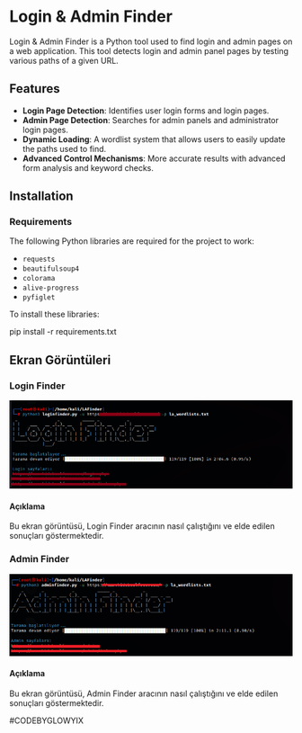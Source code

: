 # Login & Admin Finder

Login & Admin Finder is a Python tool used to find login and admin pages on a web application. This tool detects login and admin panel pages by testing various paths of a given URL.

## Features

- **Login Page Detection**: Identifies user login forms and login pages.
- **Admin Page Detection**: Searches for admin panels and administrator login pages.
- **Dynamic Loading**: A wordlist system that allows users to easily update the paths used to find.
- **Advanced Control Mechanisms**: More accurate results with advanced form analysis and keyword checks.

## Installation

### Requirements

The following Python libraries are required for the project to work:

- `requests`
- `beautifulsoup4`
- `colorama`
- `alive-progress`
- `pyfiglet`

To install these libraries:


pip install -r requirements.txt


## Ekran Görüntüleri

### Login Finder

![Login Finder](https://raw.githubusercontent.com/glowyix/lafinder/main/Usage-Images/loginfinder.PNG)

#### Açıklama

Bu ekran görüntüsü, Login Finder aracının nasıl çalıştığını ve elde edilen sonuçları göstermektedir.


### Admin Finder

![Admin Finder](https://raw.githubusercontent.com/glowyix/lafinder/main/Usage-Images/adminfinder.PNG)

#### Açıklama

Bu ekran görüntüsü, Admin Finder aracının nasıl çalıştığını ve elde edilen sonuçları göstermektedir.





























































































#CODEBYGLOWYIX
